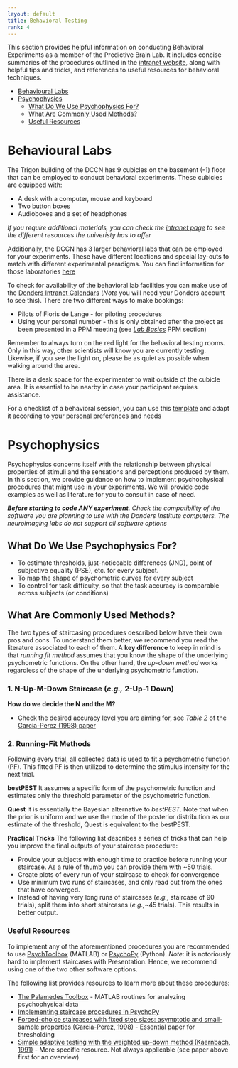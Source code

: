 ```yaml
---
layout: default
title: Behavioral Testing
rank: 4
---
```


This section provides helpful information on conducting Behavioral Experiments as a member of the Predictive Brain Lab. It includes concise summaries of the procedures outlined in the [intranet website](https://intranet.donders.ru.nl/index.php?id=beh-labs), along with helpful tips and tricks, and references to useful resources for behavioral techniques. 


- [Behavioural Labs](#behavioural-labs)
- [Psychophysics](#psychophysics)
  - [What Do We Use Psychophysics For?](#what-do-we-use-psychophysics-for)
  - [What Are Commonly Used Methods?](#what-are-commonly-used-methods)
  - [Useful Resources](#useful-resources)

  
# Behavioural Labs

The Trigon building of the DCCN has 9 cubicles on the basement (-1) floor that can be employed to conduct behavioral experiments. These cubicles are equipped with:

- A desk with a computer, mouse and keyboard
- Two button boxes
- Audioboxes and a set of headphones

_If you require additional materials, you can check the [intranet page](https://intranet.donders.ru.nl/index.php?id=beh-labs-equipment) to see the different resources the univeristy has to offer_

Additionally, the DCCN has 3 larger behavioral labs that can be employed for your experiments. These have different locations and special lay-outs to match with different experimental paradigms. You can find information for those laboratories [here](https://intranet.donders.ru.nl/index.php?id=beh-labs-layout)

To check for availability of the behavioral lab facilities you can make use of the [Donders Intranet Calendars](https://portal.dccn.nl/calendars/lab) (_Note_ you will need your Donders account to see this). 
There are two different ways to make bookings: 
* Pilots of Floris de Lange - for piloting procedures
* Using your personal number - this is only obtained after the project as been presented in a PPM meeting (see [_Lab Basics_](./lab_basics.md) PPM section)

Remember to always turn on the red light for the behavioral testing rooms. Only in this way, other scientists will know you are currently testing. Likewise, if you see the light on, please be as quiet as possible when walking around the area. 

There is a desk space for the experimenter to wait outside of the cubicle area. It is essential to be nearby in case your participant requires assistance.

For a checklist of a behavioral session, you can use this [template](https://docs.google.com/document/d/1ZSTiefJdUuVGoO00uoj6vZxGBkfi-IeamdLvl56VwdY/edit?usp=sharing) and adapt it according to your personal preferences and needs


# Psychophysics

Psychophysics concerns itself with the relationship between physical properties of stimuli and the sensations and perceptions produced by them. In this section, we provide guidance on how to implement psychophysical procedures that might use in your experiments. We will provide code examples as well as literature for you to consult in case of need. 

_**Before starting to code ANY experiment**. Check the compatibility of the software you are planning to use with the Donders Institute computers. The neuroimaging labs do not support all software options_

## What Do We Use Psychophysics For?
* To estimate thresholds, just-noticeable differences (JND), point of subjective equality (PSE), etc. for every subject.
* To map the shape of psychometric curves for every subject
* To control for task difficulty, so that the task accuracy is comparable across subjects (or conditions)

## What Are Commonly Used Methods?
The two types of staircasing procedures described below have their own pros and cons. To understand them better, we recommend you read the literature associated to each of them. A **key difference** to keep in mind is that _running fit method_ assumes that you know the shape of the underlying psychometric functions. On the other hand, the _up-down method_ works regardless of the shape of the underlying psychometric function. 

### 1. N-Up-M-Down Staircase (_e.g.,_ 2-Up-1 Down)

**How do we decide the N and the M?**
- Check the desired accuracy level you are aiming for, see _Table 2_ of the [Garcia-Perez (1998) paper](https://www.sciencedirect.com/science/article/pii/S0042698997003404?via%3Dihub#SEC2)

  
### 2. Running-Fit Methods

Following every trial, all collected data is used to fit a psychometric function (PF). This fitted PF is then utilized to determine the stimulus intensity for the next trial. 

**bestPEST** 
It assumes a specific form of the psychometric function and estimates only the threshold parameter of the psychometric function.

**Quest**
It is essentially the Bayesian alternative to _bestPEST_. Note that when the prior is uniform and we use the mode of the posterior distribution as our estimate of the threshold, Quest is equivalent to the bestPEST.

**Practical Tricks**
The following list describes a series of tricks that can help you improve the final outputs of your staircase procedure:

* Provide your subjects with enough time to practice before running your staircase. As a rule of thumb you can provide them with ~50 trials.
* Create plots of every run of your staircase to check for convergence
* Use minimum two runs of staircases, and only read out from the ones that have converged.
* Instead of having very long runs of staircases (_e.g.,_ staircase of 90 trials), split them into short staircases (_e.g.,_~45 trials). This results in better output.

### Useful Resources

To implement any of the aforementioned procedures you are recommended to use [PsychToolbox](http://psychtoolbox.org/) (MATLAB) or [PsychoPy](https://www.psychopy.org/) (Python). _Note_: it is notoriously hard to implement staircases with Presentation. Hence, we recommend using one of the two other software options. 

The following list provides resources to learn more about these procedures:

* [The Palamedes Toolbox](https://www.palamedestoolbox.org/) - MATLAB routines for analyzing psychophysical data
* [Implementing staircase procedures in PsychoPy](https://www.psychopy.org/recipes/interleaveStaircases.html)
* [Forced-choice staircases with fixed step sizes: asymptotic and small-sample properties (Garcia-Perez, 1998)](https://www.sciencedirect.com/science/article/pii/S0042698997003404?via%3Dihub#SEC2) - Essential paper for thresholding
* [Simple adaptive testing with the weighted up-down method (Kaernbach, 1991)](https://psycnet.apa.org/record/1982-02539-001) - More specific resource. Not always applicable (see paper above first for an overview)

